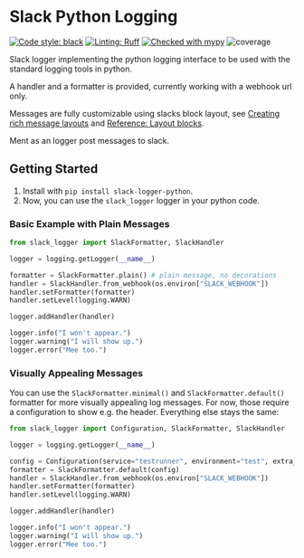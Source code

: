 # Slack Python Logging
[![Code style: black](https://img.shields.io/badge/code%20style-black-000000.svg)](https://github.com/psf/black)
[![Linting: Ruff](https://img.shields.io/endpoint?url=https://raw.githubusercontent.com/charliermarsh/ruff/main/assets/badge/v2.json)](https://github.com/astral-sh/ruff)
[![Checked with mypy](https://www.mypy-lang.org/static/mypy_badge.svg)](https://mypy-lang.org/)
![coverage](/../assets/badges/coverage.svg)

Slack logger implementing the python logging interface to be used with the standard logging tools in python.

A handler and a formatter is provided, currently working with a webhook url only.

Messages are fully customizable using slacks block layout, see [Creating rich message layouts](https://api.slack.com/messaging/composing/layouts) and [Reference: Layout blocks](https://api.slack.com/reference/block-kit/blocks).

Ment as an logger post messages to slack.

## Getting Started

1. Install with `pip install slack-logger-python`.
2. Now, you can use the `slack_logger` logger in your python code.


### Basic Example with Plain Messages

```python
from slack_logger import SlackFormatter, SlackHandler

logger = logging.getLogger(__name__)

formatter = SlackFormatter.plain() # plain message, no decorations
handler = SlackHandler.from_webhook(os.environ["SLACK_WEBHOOK"])
handler.setFormatter(formatter)
handler.setLevel(logging.WARN)

logger.addHandler(handler)

logger.info("I won't appear.")
logger.warning("I will show up.")
logger.error("Mee too.")
```

### Visually Appealing Messages

You can use the `SlackFormatter.minimal()` and `SlackFormatter.default()` formatter for more visually appealing log messages.
For now, those require a configuration to show e.g. the header.
Everything else stays the same:

```python
from slack_logger import Configuration, SlackFormatter, SlackHandler

logger = logging.getLogger(__name__)

config = Configuration(service="testrunner", environment="test", extra_fields={"foo": "bar"})
formatter = SlackFormatter.default(config)
handler = SlackHandler.from_webhook(os.environ["SLACK_WEBHOOK"])
handler.setFormatter(formatter)
handler.setLevel(logging.WARN)

logger.addHandler(handler)

logger.info("I won't appear.")
logger.warning("I will show up.")
logger.error("Mee too.")
```
